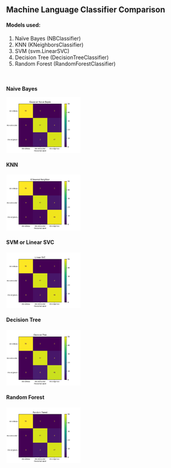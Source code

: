 <h2> Machine Language Classifier Comparison </h2>

<section>
  <h4>Models used:</h4>
  <ol>
    <li>Naïve Bayes (NBClassifier) </li>
    <li>KNN (KNeighborsClassifier) </li>
    <li>SVM (svm.LinearSVC) </li>
    <li>Decision Tree (DecisionTreeClassifier) </li>
    <li>Random Forest (RandomForestClassifier) </li>
  </ol>
</section>
<br/>
<section>
 <h4>Naive Bayes</p>
 <img src="../build/compare-gaussian-naive-bayes.png"
  alt="Naive Bayes image" width="200"
  />
  <p></p>
</section>

 <h4>KNN</h4>
 <img src="../build/compare-k-nearest-neighbor.png"
 alt="KNN image" width="200"
 />

 <h4>SVM or Linear SVC</h4>
 <img src="../build/compare-linear-svc.png"
 alt="SVM image" width="200"
 />

 <h4>Decision Tree</h4>
 <img src="../build/compare-decision-tree.png"
 alt="Naive Bayes" width="200"
 />

 <h4>Random Forest</h4>
 <img src="../build/compare-random-forest.png"
 alt="Naive Bayes" width="200"
 />
